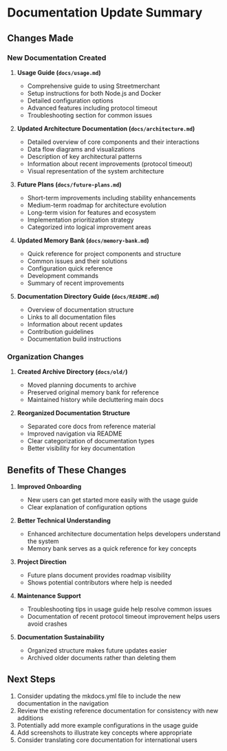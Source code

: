 # Documentation Update Summary

## Changes Made

### New Documentation Created

1. **Usage Guide (`docs/usage.md`)**
   - Comprehensive guide to using Streetmerchant
   - Setup instructions for both Node.js and Docker
   - Detailed configuration options
   - Advanced features including protocol timeout
   - Troubleshooting section for common issues

2. **Updated Architecture Documentation (`docs/architecture.md`)**
   - Detailed overview of core components and their interactions
   - Data flow diagrams and visualizations
   - Description of key architectural patterns
   - Information about recent improvements (protocol timeout)
   - Visual representation of the system architecture

3. **Future Plans (`docs/future-plans.md`)**
   - Short-term improvements including stability enhancements
   - Medium-term roadmap for architecture evolution
   - Long-term vision for features and ecosystem
   - Implementation prioritization strategy
   - Categorized into logical improvement areas

4. **Updated Memory Bank (`docs/memory-bank.md`)**
   - Quick reference for project components and structure
   - Common issues and their solutions
   - Configuration quick reference
   - Development commands
   - Summary of recent improvements

5. **Documentation Directory Guide (`docs/README.md`)**
   - Overview of documentation structure
   - Links to all documentation files
   - Information about recent updates
   - Contribution guidelines
   - Documentation build instructions

### Organization Changes

1. **Created Archive Directory (`docs/old/`)**
   - Moved planning documents to archive
   - Preserved original memory bank for reference
   - Maintained history while decluttering main docs

2. **Reorganized Documentation Structure**
   - Separated core docs from reference material
   - Improved navigation via README
   - Clear categorization of documentation types
   - Better visibility for key documentation

## Benefits of These Changes

1. **Improved Onboarding**
   - New users can get started more easily with the usage guide
   - Clear explanation of configuration options

2. **Better Technical Understanding**
   - Enhanced architecture documentation helps developers understand the system
   - Memory bank serves as a quick reference for key concepts

3. **Project Direction**
   - Future plans document provides roadmap visibility
   - Shows potential contributors where help is needed

4. **Maintenance Support**
   - Troubleshooting tips in usage guide help resolve common issues
   - Documentation of recent protocol timeout improvement helps users avoid crashes

5. **Documentation Sustainability**
   - Organized structure makes future updates easier
   - Archived older documents rather than deleting them

## Next Steps

1. Consider updating the mkdocs.yml file to include the new documentation in the navigation
2. Review the existing reference documentation for consistency with new additions
3. Potentially add more example configurations in the usage guide
4. Add screenshots to illustrate key concepts where appropriate
5. Consider translating core documentation for international users